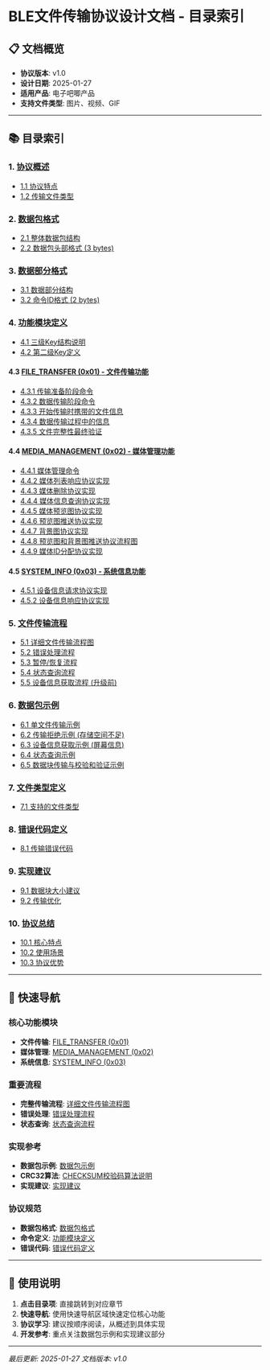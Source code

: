 # BLE文件传输协议设计文档 - 目录索引

## 📋 文档概览
- **协议版本**: v1.0
- **设计日期**: 2025-01-27
- **适用产品**: 电子吧唧产品
- **支持文件类型**: 图片、视频、GIF

---

## 📚 目录索引

### 1. [协议概述](电子吧唧协议文档.md#1-协议概述)
- [1.1 协议特点](电子吧唧协议文档.md#11-协议特点)
- [1.2 传输文件类型](电子吧唧协议文档.md#12-传输文件类型)

### 2. [数据包格式](电子吧唧协议文档.md#2-数据包格式)
- [2.1 整体数据包结构](电子吧唧协议文档.md#21-整体数据包结构)
- [2.2 数据包头部格式 (3 bytes)](电子吧唧协议文档.md#22-数据包头部格式-3-bytes)

### 3. [数据部分格式](电子吧唧协议文档.md#3-数据部分格式)
- [3.1 数据部分结构](电子吧唧协议文档.md#31-数据部分结构)
- [3.2 命令ID格式 (2 bytes)](电子吧唧协议文档.md#32-命令id格式-2-bytes)

### 4. [功能模块定义](电子吧唧协议文档.md#4-功能模块定义)
- [4.1 三级Key结构说明](电子吧唧协议文档.md#41-三级key结构说明)
- [4.2 第二级Key定义](电子吧唧协议文档.md#42-第二级key定义)

#### 4.3 [FILE_TRANSFER (0x01) - 文件传输功能](电子吧唧协议文档.md#43-file_transfer-0x01---文件传输功能)
- [4.3.1 传输准备阶段命令](电子吧唧协议文档.md#431-传输准备阶段命令)
- [4.3.2 数据传输阶段命令](电子吧唧协议文档.md#432-数据传输阶段命令)
- [4.3.3 开始传输时携带的文件信息](电子吧唧协议文档.md#433-开始传输时携带的文件信息)
- [4.3.4 数据传输过程中的信息](电子吧唧协议文档.md#434-数据传输过程中的信息)
- [4.3.5 文件完整性最终验证](电子吧唧协议文档.md#435-文件完整性最终验证)

#### 4.4 [MEDIA_MANAGEMENT (0x02) - 媒体管理功能](电子吧唧协议文档.md#44-media_management-0x02---媒体管理功能)
- [4.4.1 媒体管理命令](电子吧唧协议文档.md#441-媒体管理命令)
- [4.4.2 媒体列表响应协议实现](电子吧唧协议文档.md#442-媒体列表响应协议实现)
- [4.4.3 媒体删除协议实现](电子吧唧协议文档.md#443-媒体删除协议实现)
- [4.4.4 媒体信息查询协议实现](电子吧唧协议文档.md#444-媒体信息查询协议实现)
- [4.4.5 媒体预览图协议实现](电子吧唧协议文档.md#445-媒体预览图协议实现)
- [4.4.6 预览图推送协议实现](电子吧唧协议文档.md#446-预览图推送协议实现)
- [4.4.7 背景图协议实现](电子吧唧协议文档.md#447-背景图协议实现)
- [4.4.8 预览图和背景图推送协议流程图](电子吧唧协议文档.md#448-预览图和背景图推送协议流程图)
- [4.4.9 媒体ID分配协议实现](电子吧唧协议文档.md#449-媒体id分配协议实现)

#### 4.5 [SYSTEM_INFO (0x03) - 系统信息功能](电子吧唧协议文档.md#45-system_info-0x03---系统信息功能)
- [4.5.1 设备信息请求协议实现](电子吧唧协议文档.md#451-设备信息请求协议实现)
- [4.5.2 设备信息响应协议实现](电子吧唧协议文档.md#452-设备信息响应协议实现)

### 5. [文件传输流程](#5-文件传输流程)
- [5.1 详细文件传输流程图](#51-详细文件传输流程图)
- [5.2 错误处理流程](#52-错误处理流程)
- [5.3 暂停/恢复流程](#53-暂停恢复流程)
- [5.4 状态查询流程](#54-状态查询流程)
- [5.5 设备信息获取流程 (升级前)](#55-设备信息获取流程-升级前)

### 6. [数据包示例](#6-数据包示例)
- [6.1 单文件传输示例](#61-单文件传输示例)
- [6.2 传输拒绝示例 (存储空间不足)](#62-传输拒绝示例-存储空间不足)
- [6.3 设备信息获取示例 (屏幕信息)](#63-设备信息获取示例-屏幕信息)
- [6.4 状态查询示例](#64-状态查询示例)
- [6.5 数据块传输与校验和验证示例](#65-数据块传输与校验和验证示例)

### 7. [文件类型定义](#7-文件类型定义)
- [7.1 支持的文件类型](#71-支持的文件类型)

### 8. [错误代码定义](#8-错误代码定义)
- [8.1 传输错误代码](#81-传输错误代码)

### 9. [实现建议](#9-实现建议)
- [9.1 数据块大小建议](#91-数据块大小建议)
- [9.2 传输优化](#92-传输优化)

### 10. [协议总结](#10-协议总结)
- [10.1 核心特点](#101-核心特点)
- [10.2 使用场景](#102-使用场景)
- [10.3 协议优势](#103-协议优势)

---

## 🔧 快速导航

### 核心功能模块
- **文件传输**: [FILE_TRANSFER (0x01)](#43-file_transfer-0x01---文件传输功能)
- **媒体管理**: [MEDIA_MANAGEMENT (0x02)](#44-media_management-0x02---媒体管理功能)
- **系统信息**: [SYSTEM_INFO (0x03)](#45-system_info-0x03---系统信息功能)

### 重要流程
- **完整传输流程**: [详细文件传输流程图](#51-详细文件传输流程图)
- **错误处理**: [错误处理流程](#52-错误处理流程)
- **状态查询**: [状态查询流程](#54-状态查询流程)

### 实现参考
- **数据包示例**: [数据包示例](#6-数据包示例)
- **CRC32算法**: [CHECKSUM校验码算法说明](#checksum校验码算法说明)
- **实现建议**: [实现建议](#9-实现建议)

### 协议规范
- **数据包格式**: [数据包格式](#2-数据包格式)
- **命令定义**: [功能模块定义](#4-功能模块定义)
- **错误代码**: [错误代码定义](#8-错误代码定义)

---

## 📖 使用说明

1. **点击目录项**: 直接跳转到对应章节
2. **快速导航**: 使用快速导航区域快速定位核心功能
3. **协议学习**: 建议按顺序阅读，从概述到具体实现
4. **开发参考**: 重点关注数据包示例和实现建议部分

---

*最后更新: 2025-01-27*
*文档版本: v1.0*
